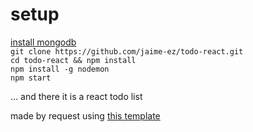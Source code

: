 # setup
[install mongodb](https://docs.mongodb.com/manual/installation/)  
`git clone https://github.com/jaime-ez/todo-react.git`  
`cd todo-react && npm install`  
`npm install -g nodemon`  
`npm start`  

... and there it is a react todo list

made by request using [this template](https://github.com/alexandereb/todos)

